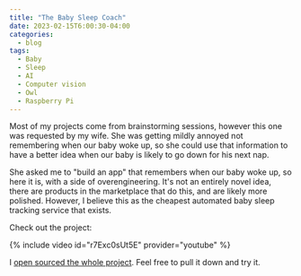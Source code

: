 ```yaml
---
title: "The Baby Sleep Coach"
date: 2023-02-15T6:00:30-04:00
categories:
  - blog
tags:
  - Baby
  - Sleep
  - AI
  - Computer vision
  - Owl
  - Raspberry Pi
---
```

Most of my projects come from brainstorming sessions, however this one was requested by my wife. She was getting mildly annoyed not remembering when our baby woke up, so she could use that information to have a better idea when our baby is likely to go down for his next nap.

She asked me to "build an app" that remembers when our baby woke up, so here it is, with a side of overengineering. It's not an entirely novel idea, there are products in the marketplace that do this, and are likely more polished. However, I believe this as the cheapest automated baby sleep tracking service that exists.

Check out the project:

{% include video id="r7Exc0sUt5E" provider="youtube" %}

I [open sourced the whole project][project-code]. Feel free to pull it down and try it.

[project-code]: https://github.com/calebolson123/BabySleepCoach